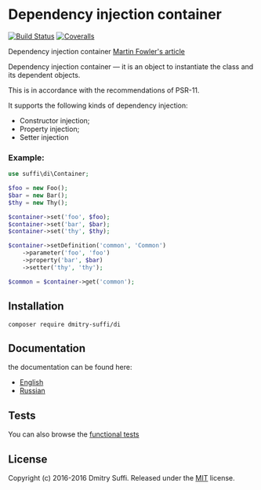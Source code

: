 Dependency injection container
==============================

[![Build Status](https://api.travis-ci.org/dmitry-suffi/di-container.svg?branch=master)](https://travis-ci.org/dmitry-suffi/di-container)
[![Coveralls](https://coveralls.io/repos/github/dmitry-suffi/di-container/badge.svg?branch=master)](https://coveralls.io/github/dmitry-suffi/di-container?branch=master)

Dependency injection container
[Martin Fowler's article](http://martinfowler.com/articles/injection.html)

Dependency injection container — it is an object to instantiate the class and its dependent objects.

This is in accordance with the recommendations of PSR-11.

It supports the following kinds of dependency injection:

* Constructor injection;
* Property injection;
* Setter injection

### Example:

```php
use suffi\di\Container;

$foo = new Foo();
$bar = new Bar();
$thy = new Thy();

$container->set('foo', $foo);
$container->set('bar', $bar);
$container->set('thy', $thy);

$container->setDefinition('common', 'Common')
    ->parameter('foo', 'foo')
    ->property('bar', $bar)
    ->setter('thy', 'thy');

$common = $container->get('common');
```


Installation
------------

```
composer require dmitry-suffi/di
```

Documentation
-------------
the documentation can be found here:
* [English](docs/en)
* [Russian](docs/ru)

Tests
--------
You can also browse the [functional tests](tests/)

License
-------

Copyright (c) 2016-2016 Dmitry Suffi.
Released under the [MIT](LICENSE?raw=1) license.

